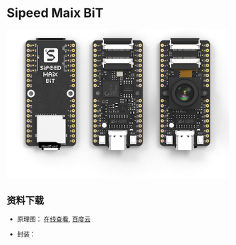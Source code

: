 Sipeed Maix BiT
====

![BiT](../../assets/BiT.png)


## 资料下载

* 原理图： <a href="../../assets/pdf/maix_bit.pdf" target="_blank">在线查看</a>, [百度云](https://pan.baidu.com/s/1bLyYpUlYfe5cDWXv8kW52A)

* 封装：


